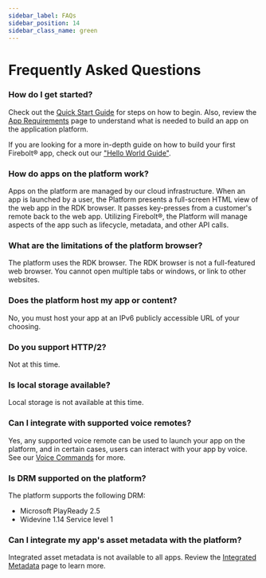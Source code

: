 ```yaml
---
sidebar_label: FAQs
sidebar_position: 14
sidebar_class_name: green
---
```


# Frequently Asked Questions

### How do I get started?
Check out the [Quick Start Guide](./quick-start.md) for steps on how to begin. Also, review the [App Requirements](./app-requirements.md) page to understand what is needed to build an app on the application platform.

If you are looking for a more in-depth guide on how to build your first Firebolt® app, check out our ["Hello World Guide"](./hello-world-guide.md).

### How do apps on the platform work?
Apps on the platform are managed by our cloud infrastructure. When an app is launched by a user, the Platform presents a full-screen HTML view of the web app in the RDK browser. It passes key-presses from a customer's remote back to the web app. Utilizing Firebolt®, the Platform will manage aspects of the app such as lifecycle, metadata, and other API calls.

### What are the limitations of the platform browser?
The platform uses the RDK browser. The RDK browser is not a full-featured web browser. You cannot open multiple tabs or windows, or link to other websites.

### Does the platform host my app or content?
No, you must host your app at an IPv6 publicly accessible URL of your choosing.

### Do you support HTTP/2?
Not at this time.

### Is local storage available?
Local storage is not available at this time.

### Can I integrate with supported voice remotes?
Yes, any supported voice remote can be used to launch your app on the platform, and in certain cases, users can interact with your app by voice. See our [Voice Commands](./voice-commands.md) for more.

### Is DRM supported on the platform?
The platform supports the following DRM:
* Microsoft PlayReady 2.5
* Widevine 1.14 Service level 1

### Can I integrate my app's asset metadata with the platform?
Integrated asset metadata is not available to all apps. Review the [Integrated Metadata](./metadata-integration.md) page to learn more.
